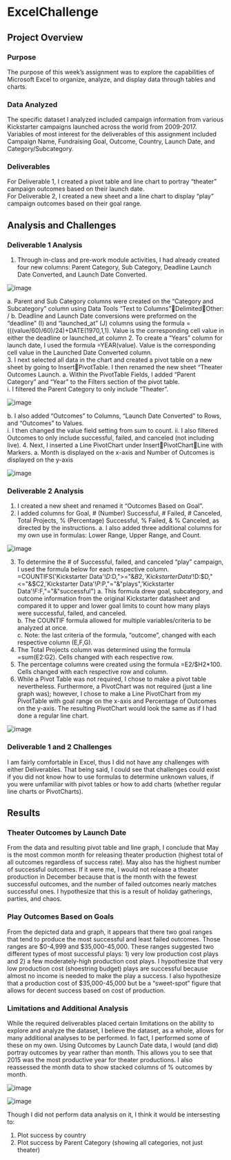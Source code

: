 # ExcelChallenge
## Project Overview
### Purpose
The purpose of this week’s assignment was to explore the capabilities of Microsoft Excel to organize, analyze, and display data through tables and charts.  
### Data Analyzed
The specific dataset I analyzed included campaign information from various Kickstarter campaigns launched across the world from 2009-2017.  Variables of most interest for the deliverables of this assignment included Campaign Name, Fundraising Goal, Outcome, Country, Launch Date, and Category/Subcategory.  
### Deliverables
For Deliverable 1, I created a pivot table and line chart to portray “theater” campaign outcomes based on their launch date.  
For Deliverable 2, I created a new sheet and a line chart to display “play” campaign outcomes based on their goal range.  

## Analysis and Challenges
### Deliverable 1 Analysis
1.	Through in-class and pre-work module activities, I had already created four new columns: Parent Category, Sub Category, Deadline Launch Date Converted, and Launch Date Converted.  

![image](https://user-images.githubusercontent.com/92705556/145734203-a508e1c1-08e2-42a9-808a-c0ac9c97f2db.png)

a.	Parent and Sub Category columns were created on the “Category and Subcategory” column using Data Tools “Text to Columns”DelimitedOther: /
b.	Deadline and Launch Date conversions were preformed on the “deadline” (I) and “launched_at”  (J) columns using the formula =(((value/60)/60)/24)+DATE(1970,1,1).  Value is the corresponding cell value in either the deadline or launched_at column
2.	To create a “Years” column for launch date, I used the formula =YEAR(value). Value is the corresponding cell value in the Launched Date Converted column.  
3.	I next selected all data in the chart and created a pivot table on a new sheet by going to InsertPivotTable.  I then renamed the new sheet “Theater Outcomes Launch.
a.	Within the PivotTable Fields, I added “Parent Category” and “Year” to the Filters section of the pivot table.  
i.	I filtered the Parent Category to only include “Theater”.

![image](https://user-images.githubusercontent.com/92705556/145734246-d6ba632b-8378-413f-8aea-f85f30e760fe.png)

b.	I also added “Outcomes” to Columns, “Launch Date Converted” to Rows, and “Outcomes” to Values.  
i.	I then changed the value field setting from sum to count.
ii.	I also filtered Outcomes to only include successful, failed, and canceled (not including live).
4.	Next, I inserted a Line PivotChart under InsertPivotChartLine with Markers.
a.	Month is displayed on the x-axis and Number of Outcomes is displayed on the y-axis
 
 ![image](https://user-images.githubusercontent.com/92705556/145734253-a19ef546-ecd0-4a37-bf29-c7e76f45fd43.png)

### Deliverable 2 Analysis
1.	I created a new sheet and renamed it “Outcomes Based on Goal”.
2.	I added columns for Goal, # (Number) Successful, # Failed, # Canceled, Total Projects, % (Percentage) Successful, % Failed, & % Canceled, as directed by the instructions.
a.	I also added three additional columns for my own use in formulas: Lower Range, Upper Range, and Count.

![image](https://user-images.githubusercontent.com/92705556/145734304-228f3ebc-b778-4ca3-89db-e1b33c908a98.png)

3.	To determine the # of Successful, failed, and canceled “play” campaign, I used the formula below for each respective column. =COUNTIFS('Kickstarter Data'!$D:$D,">="&$B2,'Kickstarter Data'!$D:$D,"<="&$C2,'Kickstarter Data'!$P:$P,"="&"plays",'Kickstarter Data'!$F:$F,"="&"successful")
a.	This formula drew goal, subcategory, and outcome information from the original Kickstarter datasheet and compared it to upper and lower goal limits to count how many plays were successful, failed, and canceled.  
b.	The COUNTIF formula allowed for multiple variables/criteria to be analyzed at once.  
c.	Note: the last criteria of the formula, “outcome”, changed with each respective column (E,F,G).
4.	The Total Projects column was determined using the formula =sum(E2:G2).   Cells changed with each respective row.
5.	The percentage columns were created using the formula =E2/$H2*100.  Cells changed with each respective row and column.
6.	While a Pivot Table was not required, I chose to make a pivot table nevertheless.  Furthermore, a PivotChart was not required (just a line graph was); however, I chose to make a Line PivotChart from my PivotTable with goal range on the x-axis and Percentage of Outcomes on the y-axis. The resulting PivotChart would look the same as if I had done a regular line chart.

![image](https://user-images.githubusercontent.com/92705556/145734319-306c1c3f-06cf-4a47-a1e2-bb438db4ba29.png)

### Deliverable 1 and 2 Challenges
I am fairly comfortable in Excel, thus I did not have any challenges with either Deliverables.  That being said, I could see that challenges could exist if you did not know how to use formulas to determine unknown values, if you were  unfamiliar with pivot tables or how to add charts (whether regular line charts or PivotCharts).

## Results
### Theater Outcomes by Launch Date 
From the data and resulting pivot table and line graph, I conclude that May is the most common month for releasing theater production (highest total of all outcomes regardless of success rate).  May also has the highest number of successful outcomes.  If it were me, I would not release a theater production in December because that is the month with the fewest successful outcomes, and the number of failed outcomes nearly matches successful ones.  I hypothesize that this is a result of holiday gatherings, parties, and chaos.

### Play Outcomes Based on Goals
From the depicted data and graph, it appears that there two goal ranges that tend to produce the most successful and least failed outcomes.  Those ranges are $0-4,999 and $35,000-45,000.  These ranges suggested two different types of most successful plays: 1) very low production cost plays and 2) a few moderately-high production cost plays.  I hypothesize that very low production cost (shoestring budget) plays are successful because almost no income is needed to make the play a success.   I also hypothesize that a production cost of $35,000-45,000 but be a “sweet-spot” figure that allows for decent success based on cost of production.  

### Limitations and Additional Analysis
While the required deliverables placed certain limitations on the ability to explore and analyze the dataset, I believe the dataset, as a whole, allows for many additional analyses to be performed.  In fact, I performed some of these on my own.  Using Outcomes by Launch Date data, I would (and did) portray outcomes by year rather than month.  This allows you to see that 2015 was the most productive year for theater productions.  I also reassessed the month data to show stacked columns of % outcomes by month.  

![image](https://user-images.githubusercontent.com/92705556/145734378-c44f6a90-940e-4206-a515-feace0f038f6.png)

![image](https://user-images.githubusercontent.com/92705556/145734381-0cf90565-ce04-4f1d-b48a-3fbd88bccd77.png)

Though I did not perform data analysis on it, I think it would be intersesting to:
1.	Plot success by country
2.	Plot success by Parent Category (showing all categories, not just theater)
